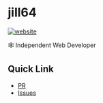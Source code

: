 <!----- BEGIN GHOST DOCS HEADER ----->

# jill64

[![website](https://img.shields.io/website?up_message=working&down_message=down&url=https%3A%2F%2Fgithub.com%2Fjill64)](https://github.com/jill64)

🕸️ Independent Web Developer

<!----- END GHOST DOCS HEADER ----->

## Quick Link

- [PR](https://github.com/pulls?q=is%3Aopen+is%3Apr+archived%3Afalse+owner%3Ajill64)
- [Issues](https://github.com/issues?page=1&q=is%3Aopen+is%3Aissue+owner%3Ajill64+archived%3Afalse)
